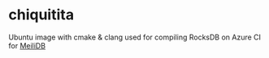 # chiquitita
Ubuntu image with cmake &amp; clang used for compiling RocksDB on Azure CI for [MeiliDB](https://github.com/meilisearch/MeiliDB)
